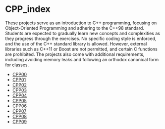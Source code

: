 # CPP_index


These projects serve as an introduction to C++ programming, focusing on Object-Oriented Programming and adhering to the C++98 standard. Students are expected to gradually learn new concepts and complexities as they progress through the exercises. No specific coding style is enforced, and the use of the C++ standard library is allowed. However, external libraries such as C++11 or Boost are not permitted, and certain C functions are prohibited. The projects also come with additional requirements, including avoiding memory leaks and following an orthodox canonical form for classes.

- [CPP00](https://github.com/laugarci/CPP00)
- [CPP01](https://github.com/laugarci/CPP01)
- [CPP02]()
- [CPP03]()
- [CPP04]()
- [CPP05]()
- [CPP06]()
- [CPP07]()
- [CPP08]()
- [CPP09]()
